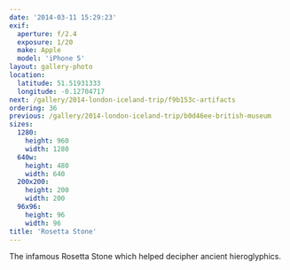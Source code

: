 ```yaml
---
date: '2014-03-11 15:29:23'
exif:
  aperture: f/2.4
  exposure: 1/20
  make: Apple
  model: 'iPhone 5'
layout: gallery-photo
location:
  latitude: 51.51931333
  longitude: -0.12704717
next: /gallery/2014-london-iceland-trip/f9b153c-artifacts
ordering: 36
previous: /gallery/2014-london-iceland-trip/b0d46ee-british-museum
sizes:
  1280:
    height: 960
    width: 1280
  640w:
    height: 480
    width: 640
  200x200:
    height: 200
    width: 200
  96x96:
    height: 96
    width: 96
title: 'Rosetta Stone'
---
```


The infamous Rosetta Stone which helped decipher ancient hieroglyphics.
